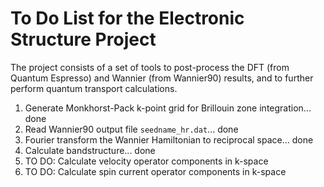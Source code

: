 # To Do List for the Electronic Structure Project

The project consists of a set of tools to post-process the DFT (from Quantum Espresso) and Wannier (from Wannier90) results, and to further perform quantum transport calculations.

1. Generate Monkhorst-Pack k-point grid for Brillouin zone integration... done
2. Read Wannier90 output file `seedname_hr.dat`... done
3. Fourier transform the Wannier Hamiltonian to reciprocal space... done
4. Calculate bandstructure... done
5. TO DO: Calculate velocity operator components in k-space
6. TO DO: Calculate spin current operator components in k-space
